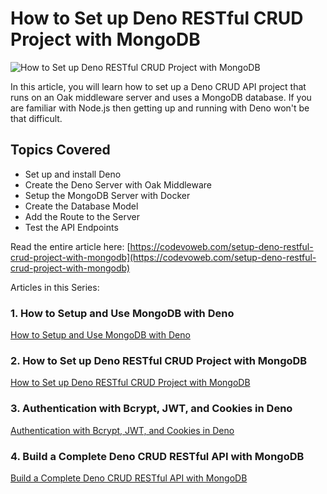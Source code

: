 # How to Set up Deno RESTful CRUD Project with MongoDB

![How to Set up Deno RESTful CRUD Project with MongoDB](https://codevoweb.com/wp-content/uploads/2022/09/How-to-Set-up-Deno-RESTful-CRUD-Project-with-MongoDB.webp)

In this article, you will learn how to set up a Deno CRUD API project that runs on an Oak middleware server and uses a MongoDB database. If you are familiar with Node.js then getting up and running with Deno won't be that difficult.

## Topics Covered

- Set up and install Deno
- Create the Deno Server with Oak Middleware
- Setup the MongoDB Server with Docker
- Create the Database Model
- Add the Route to the Server
- Test the API Endpoints

Read the entire article here: [https://codevoweb.com/setup-deno-restful-crud-project-with-mongodb](https://codevoweb.com/setup-deno-restful-crud-project-with-mongodb)

Articles in this Series:

### 1. How to Setup and Use MongoDB with Deno

[How to Setup and Use MongoDB with Deno](https://codevoweb.com/setup-and-use-mongodb-with-deno)

### 2. How to Set up Deno RESTful CRUD Project with MongoDB

[How to Set up Deno RESTful CRUD Project with MongoDB](https://codevoweb.com/setup-deno-restful-crud-project-with-mongodb)

### 3. Authentication with Bcrypt, JWT, and Cookies in Deno

[Authentication with Bcrypt, JWT, and Cookies in Deno](https://codevoweb.com/authentication-with-bcrypt-jwt-and-cookies-in-deno)

### 4. Build a Complete Deno CRUD RESTful API with MongoDB

[Build a Complete Deno CRUD RESTful API with MongoDB](https://codevoweb.com/deno-crud-restful-api-with-mongodb)
